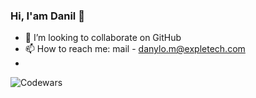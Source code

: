 ### Hi, I'am Danil 👋
- 👯 I’m looking to collaborate on GitHub
- 📫 How to reach me: mail - danylo.m@expletech.com
- 
![Codewars](https://github.r2v.ch/codewars?user=DanilBvc&stroke=%23BB432C)

